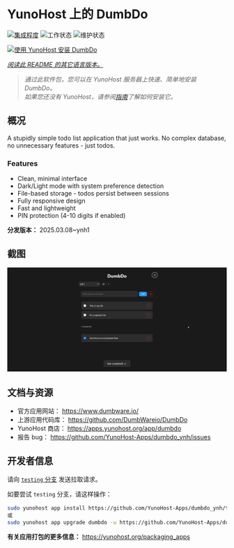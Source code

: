 <!--
注意：此 README 由 <https://github.com/YunoHost/apps/tree/master/tools/readme_generator> 自动生成
请勿手动编辑。
-->

# YunoHost 上的 DumbDo

[![集成程度](https://apps.yunohost.org/badge/integration/dumbdo)](https://ci-apps.yunohost.org/ci/apps/dumbdo/)
![工作状态](https://apps.yunohost.org/badge/state/dumbdo)
![维护状态](https://apps.yunohost.org/badge/maintained/dumbdo)

[![使用 YunoHost 安装 DumbDo](https://install-app.yunohost.org/install-with-yunohost.svg)](https://install-app.yunohost.org/?app=dumbdo)

*[阅读此 README 的其它语言版本。](./ALL_README.md)*

> *通过此软件包，您可以在 YunoHost 服务器上快速、简单地安装 DumbDo。*  
> *如果您还没有 YunoHost，请参阅[指南](https://yunohost.org/install)了解如何安装它。*

## 概况

A stupidly simple todo list application that just works. No complex database, no unnecessary features - just todos.

### Features

- Clean, minimal interface
- Dark/Light mode with system preference detection
- File-based storage - todos persist between sessions
- Fully responsive design
- Fast and lightweight
- PIN protection (4-10 digits if enabled)


**分发版本：** 2025.03.08~ynh1

## 截图

![DumbDo 的截图](./doc/screenshots/screenshot.png)

## 文档与资源

- 官方应用网站： <https://www.dumbware.io/>
- 上游应用代码库： <https://github.com/DumbWareio/DumbDo>
- YunoHost 商店： <https://apps.yunohost.org/app/dumbdo>
- 报告 bug： <https://github.com/YunoHost-Apps/dumbdo_ynh/issues>

## 开发者信息

请向 [`testing` 分支](https://github.com/YunoHost-Apps/dumbdo_ynh/tree/testing) 发送拉取请求。

如要尝试 `testing` 分支，请这样操作：

```bash
sudo yunohost app install https://github.com/YunoHost-Apps/dumbdo_ynh/tree/testing --debug
或
sudo yunohost app upgrade dumbdo -u https://github.com/YunoHost-Apps/dumbdo_ynh/tree/testing --debug
```

**有关应用打包的更多信息：** <https://yunohost.org/packaging_apps>

